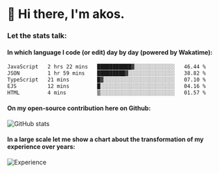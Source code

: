 # 👋 Hi there, I'm akos. 


### Let the stats talk:


#### In which language I code (or edit) day by day (powered by Wakatime): 

<!--START_SECTION:waka-->

```txt
JavaScript   2 hrs 22 mins   ███████████▓░░░░░░░░░░░░░   46.44 %
JSON         1 hr 59 mins    █████████▓░░░░░░░░░░░░░░░   38.82 %
TypeScript   21 mins         █▓░░░░░░░░░░░░░░░░░░░░░░░   07.10 %
EJS          12 mins         █░░░░░░░░░░░░░░░░░░░░░░░░   04.16 %
HTML         4 mins          ▒░░░░░░░░░░░░░░░░░░░░░░░░   01.57 %
```

<!--END_SECTION:waka-->

#### On my open-source contribution here on Github:
 
![GitHub stats](https://github-readme-stats.vercel.app/api?username=akosbalasko)

#### In a large scale let me show a chart about the transformation of my experience over years:   

![Experience](https://cr-skills-chart-widget.azurewebsites.net/api/api?username=akosbalasko)
